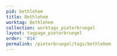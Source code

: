 ```yaml
---
pid: bethlehem
title: Bethlehem
worktag: Bethlehem
collection: worktags_pieterbruegel
layout: tagpage_pieterbruegel
order: '014'
permalink: /pieterbruegel/tags/bethlehem
---
```

